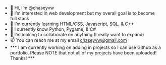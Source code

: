 - 👋 Hi, I’m @chaseyvw
- 👀 I’m interested in web development but my overall goal is to become full stack
- 🌱 I’m currently learning HTML/CSS, Javascript, SQL, & C++
- 🧠 I currently know Python, Pygame, & C#
- 💞️ I’m looking to collaborate on anything (I really want to expand)
- 📫 You can reach me at my email chaseyvw@gmail.com
- *** I am currently working on adding in projects so I can use Github as a portfolio. Please NOTE that not all of my projects have been uploaded! Thanks! ***

<!---
chaseyvw/chaseyvw is a ✨ special ✨ repository because its `README.md` (this file) appears on your GitHub profile.
You can click the Preview link to take a look at your changes.
--->
